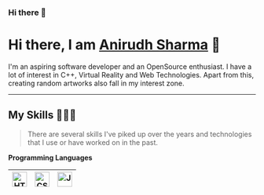 ### Hi there 👋

<!--
**anirudh357/anirudh357** is a ✨ _special_ ✨ repository because its `README.md` (this file) appears on your GitHub profile.

Here are some ideas to get you started:
-->
<h1> Hi there, I am <a href="https://github.com/anirudh357" rel="nofollow">Anirudh Sharma</a> 👋 </h1>

I'm an aspiring software developer and an OpenSource enthusiast. I have a lot of interest in C++, Virtual Reality and Web Technologies. Apart from this, creating random artworks also fall in my interest zone.
<hr>

<h2> My Skills 👨🏽‍💻 </h2>

> There are several skills I've piked up over the years and technologies that I use or have worked on in the past.

<p dir="auto"><strong>Programming Languages </strong></p>
<table>
<thead>
<tr>
<th><a target="_blank" rel="noopener noreferrer" href="https://github.com/sanjyotpanure/sanjyotpanure/blob/main/icons/Python.png"><img alt="HTML" width="30px" src="https://github.com/sanjyotpanure/sanjyotpanure/blob/main/icons/Python.png" style="max-width: 100%;"></a></th>
<th><a target="_blank" rel="noopener noreferrer" href="https://github.com/sanjyotpanure/sanjyotpanure/blob/main/icons/C++.png"><img alt="CSS" width="30px" src="https://github.com/sanjyotpanure/sanjyotpanure/blob/main/icons/C++.png" style="max-width: 100%;"></a></th>
<th><a target="_blank" rel="noopener noreferrer" href="https://github.com/sanjyotpanure/sanjyotpanure/blob/main/icons/JAVA.png"><img alt="JavaScript" width="30px" src="https://github.com/sanjyotpanure/sanjyotpanure/blob/main/icons/JAVA.png" style="max-width: 100%;"></a></th>
</tr>
</thead>

</table>
